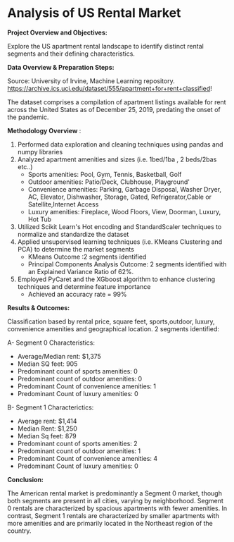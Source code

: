 # Analysis of US Rental Market
**Project Overview and Objectives:**

Explore the US apartment rental landscape to identify distinct rental segments and their defining characteristics.

**Data Overview & Preparation Steps:**

Source: University of Irvine, Machine Learning repository. https://archive.ics.uci.edu/dataset/555/apartment+for+rent+classified!



The dataset comprises a compilation of apartment listings available for rent across the United States as of December 25, 2019, predating the onset of the pandemic.

**Methodology Overview** :

1. Performed data exploration and cleaning techniques using pandas and numpy libraries
2. Analyzed apartment amenities and sizes (i.e. 1bed/1ba , 2 beds/2bas etc..)
   - Sports amenities: Pool, Gym, Tennis, Basketball, Golf
   - Outdoor amenities: Patio/Deck, Clubhouse, Playground'
   - Convenience amenities: Parking, Garbage Disposal, Washer Dryer, AC, Elevator, Dishwasher, Storage, Gated, Refrigerator,Cable or Satellite,Internet Access
   - Luxury amenities: Fireplace, Wood Floors, View, Doorman, Luxury, Hot Tub  
3. Utilized Scikit Learn's Hot encoding and StandardScaler techniques to normalize and standardize the dataset
4. Applied unsupervised learning techniques (i.e. KMeans Clustering and PCA) to determine the market segments
   - KMeans Outcome :2 segments identified
   - Principal Components Analysis Outcome: 2 segments identified with an Explained Variance Ratio  of 62%.
5. Employed PyCaret and the XGboost algorithm to enhance clustering techniques and determine feature importance
   - Achieved an accuracy rate = 99%
   
**Results & Outcomes:**

Classification based by rental price, square feet, sports,outdoor, luxury, convenience amenities and geographical location.
2 segments identified:

A- Segment 0 Characteristics:
- Average/Median rent: $1,375
- Median SQ feet: 905
- Predominant count of sports amenities: 0
- Predominant count of outdoor amenities: 0
- Predominant Count of convenience amenities: 1
- Predominant Count of luxury amenities: 0
  
B- Segment 1 Characterictics:
- Average rent: $1,414
- Median Rent: $1,250
- Median Sq feet: 879
- Predominant count of sports amenities: 2
- Predominant count of outdoor amenities: 1
- Predominant Count of convenience amenities: 4
- Predominant Count of luxury amenities: 0

**Conclusion:**

The American rental market is predominantly a Segment 0 market, though both segments are present in all cities, varying by neighborhood. Segment 0 rentals are characterized by spacious apartments with fewer amenities. In contrast, Segment 1 rentals are characterized by smaller apartments with more amenities and are primarily located in the Northeast region of the country.

